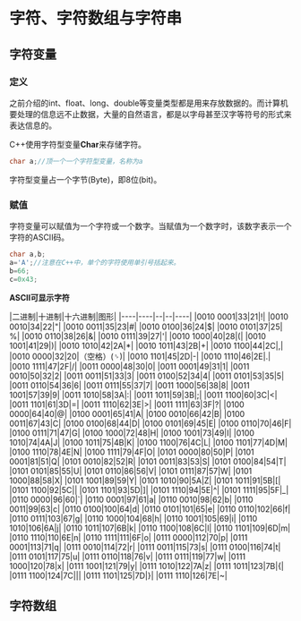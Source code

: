 # 字符、字符数组与字符串

## 字符变量


### 定义
之前介绍的int、float、long、double等变量类型都是用来存放数据的。而计算机要处理的信息远不止数据，大量的自然语言，都是以字母甚至汉字等符号的形式来表达信息的。

C++使用字符型变量**Char**来存储字符。

```cpp
char a;//顶一个一个字符型变量，名称为a
```

字符型变量占一个字节(Byte)，即8位(bit)。

### 赋值

字符变量可以赋值为一个字符或一个数字。当赋值为一个数字时，该数字表示一个字符的ASCII码。

```cpp
char a,b;
a='A';//注意在C++中，单个的字符使用单引号括起来。
b=66;
c=0x43;

```

**ASCII可显示字符**


|二进制|十进制|十六进制|图形|
|----|----|--|--|----|
|0010 0001|33|21|!|
|0010 0010|34|22|"|
|0010 0011|35|23|#|
|0010 0100|36|24|$|
|0010 0101|37|25| %|
|0010 0110|38|26|&|
|0010 0111|39|27|'|
|0010 1000|40|28|(|
|0010 1001|41|29|)|
|0010 1010|42|2A|*|
|0010 1011|43|2B|+|
|0010 1100|44|2C|,|
|0010 0000|32|20|（空格）(␠)|
|0010 1101|45|2D|-|
|0010 1110|46|2E|.|
|0010 1111|47|2F|/|
|0011 0000|48|30|0|
|0011 0001|49|31|1|
|0011 0010|50|32|2|
|0011 0011|51|33|3|
|0011 0100|52|34|4|
|0011 0101|53|35|5|
|0011 0110|54|36|6|
|0011 0111|55|37|7|
|0011 1000|56|38|8|
|0011 1001|57|39|9|
|0011 1010|58|3A|:|
|0011 1011|59|3B|;|
|0011 1100|60|3C|<|
|0011 1101|61|3D|=|
|0011 1110|62|3E|>|
|0011 1111|63|3F|?|
|0100 0000|64|40|@|
|0100 0001|65|41|A|
|0100 0010|66|42|B|
|0100 0011|67|43|C|
|0100 0100|68|44|D|
|0100 0101|69|45|E|
|0100 0110|70|46|F|
|0100 0111|71|47|G|
|0100 1000|72|48|H|
|0100 1001|73|49|I|
|0100 1010|74|4A|J|
|0100 1011|75|4B|K|
|0100 1100|76|4C|L|
|0100 1101|77|4D|M|
|0100 1110|78|4E|N|
|0100 1111|79|4F|O|
|0101 0000|80|50|P|
|0101 0001|81|51|Q|
|0101 0010|82|52|R|
|0101 0011|83|53|S|
|0101 0100|84|54|T|
|0101 0101|85|55|U|
|0101 0110|86|56|V|
|0101 0111|87|57|W|
|0101 1000|88|58|X|
|0101 1001|89|59|Y|
|0101 1010|90|5A|Z|
|0101 1011|91|5B|[|
|0101 1100|92|5C|\|
|0101 1101|93|5D|]|
|0101 1110|94|5E|^|
|0101 1111|95|5F|_|
|0110 0000|96|60|`|
|0110 0001|97|61|a|
|0110 0010|98|62|b|
|0110 0011|99|63|c|
|0110 0100|100|64|d|
|0110 0101|101|65|e|
|0110 0110|102|66|f|
|0110 0111|103|67|g|
|0110 1000|104|68|h|
|0110 1001|105|69|i|
|0110 1010|106|6A|j|
|0110 1011|107|6B|k|
|0110 1100|108|6C|l|
|0110 1101|109|6D|m|
|0110 1110|110|6E|n|
|0110 1111|111|6F|o|
|0111 0000|112|70|p|
|0111 0001|113|71|q|
|0111 0010|114|72|r|
|0111 0011|115|73|s|
|0111 0100|116|74|t|
|0111 0101|117|75|u|
|0111 0110|118|76|v|
|0111 0111|119|77|w|
|0111 1000|120|78|x|
|0111 1001|121|79|y|
|0111 1010|122|7A|z|
|0111 1011|123|7B|{|
|0111 1100|124|7C|&#124;|
|0111 1101|125|7D|}|
|0111 1110|126|7E|~|

## 字符数组

